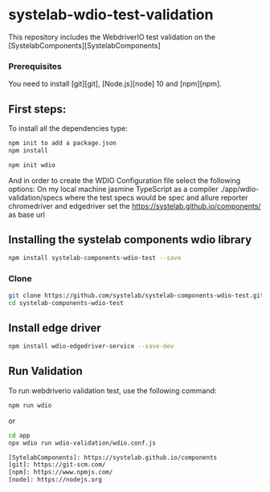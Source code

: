 # systelab-wdio-test-validation
This repository includes the WebdriverIO test validation on the [SystelabComponents][SystelabComponents]

### Prerequisites
You need to install [git][git], [Node.js][node] 10 and [npm][npm].

## First steps:
To install all the dependencies type:
```bash
npm init to add a package.json
npm install
```

```bash
npm init wdio
```
And in order to create the WDIO Configuration file select the following options:
On my local machine
jasmine
TypeScript as a compiler
./app/wdio-validation/specs where the test specs would be
spec and allure reporter
chromedriver and edgedriver
set the https://systelab.github.io/components/ as base url

## Installing the systelab components wdio library
```bash
npm install systelab-components-wdio-test --save
```

### Clone
```bash
git clone https://github.com/systelab/systelab-components-wdio-test.git
cd systelab-components-wdio-test
```

## Install edge driver
```bash
npm install wdio-edgedriver-service --save-dev
```

## Run Validation
To run webdriverio validation test, use the following command:

```bash
npm run wdio
```
or
```bash
cd app
npx wdio run wdio-validation/wdio.conf.js

[SytelabComponents]: https://systelab.github.io/components
[git]: https://git-scm.com/
[npm]: https://www.npmjs.com/
[node]: https://nodejs.org